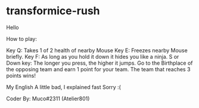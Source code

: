 # transformice-rush

Hello


How to play:

Key Q: Takes 1 of 2 health of nearby Mouse
Key E: Freezes nearby Mouse briefly.
Key F: As long as you hold it down it hides you like a ninja.
S or Down key: The longer you press, the higher it jumps.
Go to the Birthplace of the opposing team and earn 1 point for your team. The team that reaches 3 points wins!

My English A little bad, I explained fast Sorry :(

Coder By: Muco#2311 (Atelier801)
